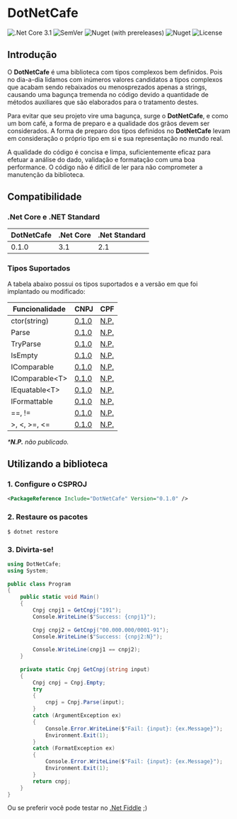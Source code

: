 # DotNetCafe 

![.Net Core 3.1](https://github.com/DotNetCafe/DotNetCafe/workflows/.Net%20Core%203.1/badge.svg)
![SemVer](https://img.shields.io/github/v/tag/DotNetCafe/DotNetCafe?label=SemVer&sort=semver)
![Nuget (with prereleases)](https://img.shields.io/nuget/vpre/DotNetCafe?label=NuGet)
![Nuget](https://img.shields.io/nuget/dt/DotNetCafe?label=Downloads&logo=nuget&logoColor=blue)
![License](https://img.shields.io/github/license/DotNetCafe/DotNetCafe?label=License)

## Introdução

O **DotNetCafe** é uma biblioteca com tipos complexos bem definidos. Pois no dia-a-dia lidamos com inúmeros valores candidatos a tipos complexos que acabam sendo rebaixados ou menosprezados apenas a strings, causando uma bagunça tremenda no código devido a quantidade de métodos auxiliares que são elaborados para o tratamento destes.

Para evitar que seu projeto vire uma bagunça, surge o **DotNetCafe**, e como um bom café, a forma de preparo e a qualidade dos grãos devem ser considerados. A forma de preparo dos tipos definidos no **DotNetCafe** levam em consideração o próprio tipo em si e sua representação no mundo real.

A qualidade do código é concisa e limpa, suficientemente eficaz para efetuar a análise do dado, validação e formatação com uma boa performance. O código não é dificil de ler para não comprometer a manutenção da biblioteca.

## Compatibilidade

### .Net Core e .NET Standard
DotNetCafe | .Net Core | .Net Standard
---------- | --------- | -------------
0.1.0      | 3.1       | 2.1          

### Tipos Suportados

A tabela abaixo possui os tipos suportados e a versão em que foi implantado ou modificado:

Funcionalidade    | CNPJ    | CPF
----------------- | ------- | ------
ctor(string)      | [0.1.0] | [N.P.]
Parse             | [0.1.0] | [N.P.]
TryParse          | [0.1.0] | [N.P.]
IsEmpty           | [0.1.0] | [N.P.]
IComparable       | [0.1.0] | [N.P.]
IComparable\<T>   | [0.1.0] | [N.P.]
IEquatable\<T>    | [0.1.0] | [N.P.]
IFormattable      | [0.1.0] | [N.P.]
==, !=            | [0.1.0] | [N.P.]
\>, <, >=, <=     | [0.1.0] | [N.P.]

*\***N.P.** não publicado.*

## Utilizando a biblioteca

### 1. Configure o CSPROJ

```xml
<PackageReference Include="DotNetCafe" Version="0.1.0" />
```

### 2. Restaure os pacotes

```shell
$ dotnet restore
```

### 3. Divirta-se!

```csharp
using DotNetCafe;
using System;
					
public class Program
{
	public static void Main()
	{
		Cnpj cnpj1 = GetCnpj("191");
		Console.WriteLine($"Success: {cnpj1}");
		
		Cnpj cnpj2 = GetCnpj("00.000.000/0001-91");
		Console.WriteLine($"Success: {cnpj2:N}");
		
		Console.WriteLine(cnpj1 == cnpj2);
	}
	
	private static Cnpj GetCnpj(string input)
	{
		Cnpj cnpj = Cnpj.Empty;	
		try
		{
			cnpj = Cnpj.Parse(input);
		}
		catch (ArgumentException ex)
		{
			Console.Error.WriteLine($"Fail: {input}: {ex.Message}");
			Environment.Exit(1);
		}
		catch (FormatException ex)
		{
			Console.Error.WriteLine($"Fail: {input}: {ex.Message}");
			Environment.Exit(1);
		}
		return cnpj;
	}
}
```

Ou se preferir você pode testar no [.Net Fiddle](https://dotnetfiddle.net/gOFTHr) ;)

[N.P.]: https://github.com/DotNetCafe/DotNetCafe/tree/master/
[0.1.0]: https://github.com/DotNetCafe/DotNetCafe/tree/v0.1.0/
